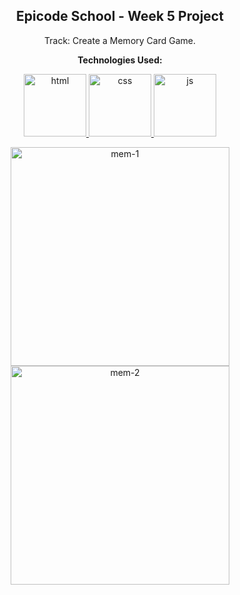 <p><h2 align="center" dir="auto"><b>Epicode School - Week 5 Project</b></h2></p>
<p align="center" dir="auto">Track: Create a Memory Card Game.</p>

<p align="center" dir="auto"><b>Technologies Used:</b></p>
<p align="center" dir="auto"> 
  <a href="https://github.com/gi-ga-dev" target="_blank" rel="nofollow"> 
    <img src="https://user-images.githubusercontent.com/77717069/175134208-91262e59-9bd3-4422-834b-7ac61e39f69b.png" alt="html" width="100">
  </a> 
  <a href="https://github.com/gi-ga-dev" rel="nofollow"> 
    <img src="https://user-images.githubusercontent.com/77717069/175133810-c0973abd-fe2b-4acb-ad31-ea1dc552e938.png" alt="css" width="100">
  </a> 
  <a href="https://github.com/gi-ga-dev" rel="nofollow"> 
    <img src="https://user-images.githubusercontent.com/77717069/175134081-60ba259b-b154-4ab4-a360-bde87ce81199.png" alt="js" width="100"> 
  </a> 
</p>

<p align="center" dir="auto">
  <img src="https://user-images.githubusercontent.com/77717069/175179110-b1a6777f-ca8d-42d8-8af2-c4f5cc953ca3.png" alt="mem-1" width="350">
  <img src="https://user-images.githubusercontent.com/77717069/175179112-884482bf-f5b6-42f1-8d4a-ecdca284185b.png" alt="mem-2" width="350">
</p>

